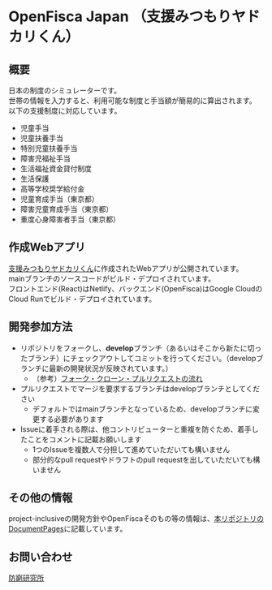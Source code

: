 # OpenFisca Japan （支援みつもりヤドカリくん）

## 概要
日本の制度のシミュレーターです。  
世帯の情報を入力すると、利用可能な制度と手当額が簡易的に算出されます。  
以下の支援制度に対応しています。

- 児童手当
- 児童扶養手当
- 特別児童扶養手当
- 障害児福祉手当
- 生活福祉資金貸付制度
- 生活保護
- 高等学校奨学給付金
- 児童育成手当（東京都）
- 障害児童育成手当（東京都）
- 重度心身障害者手当（東京都）

## 作成Webアプリ
[支援みつもりヤドカリくん](https://shien-yadokari.netlify.app/)に作成されたWebアプリが公開されています。  
mainブランチのソースコードがビルド・デプロイされています。  
フロントエンド(React)はNetlify、バックエンド(OpenFisca)はGoogle CloudのCloud Runでビルド・デプロイされています。

## 開発参加方法
- リポジトリをフォークし、**develop**ブランチ（あるいはそこから新たに切ったブランチ）にチェックアウトしてコミットを行ってください。（developブランチに最新の開発状況が反映されています。）
  - （参考）[フォーク・クローン・プルリクエストの流れ](https://techtechmedia.com/how-to-fork-github/) 
- プルリクエストでマージを要求するブランチはdevelopブランチとしてください
  - デフォルトではmainブランチとなっているため、developブランチに変更する必要があります
- Issueに着手される際は、他コントリビューターと重複を防ぐため、着手したことをコメントに記載お願いします
  - 1つのIssueを複数人で分担して進めていただいても構いません
  - 部分的なpull requestやドラフトのpull requestを出していただいても構いません

## その他の情報

project-inclusiveの開発方針やOpenFiscaそのもの等の情報は、[本リポジトリのDocumentPages](https://project-inclusive.github.io/OpenFisca-Japan/)に記載しています。


## お問い合わせ
[防窮研究所](https://www.facebook.com/Institute.for.Poverty.Prevention)